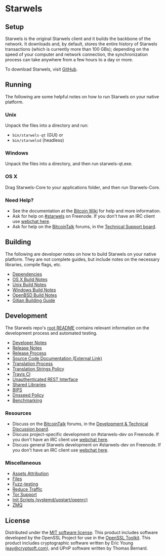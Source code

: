 Starwels
=============

Setup
---------------------
Starwels is the original Starwels client and it builds the backbone of the network. It downloads and, by default, stores the entire history of Starwels transactions (which is currently more than 100 GBs); depending on the speed of your computer and network connection, the synchronization process can take anywhere from a few hours to a day or more.

To download Starwels, visit [GitHub](https://github.com/starwels/starwels/releases).

Running
---------------------
The following are some helpful notes on how to run Starwels on your native platform.

### Unix

Unpack the files into a directory and run:

- `bin/starwels-qt` (GUI) or
- `bin/starwelsd` (headless)

### Windows

Unpack the files into a directory, and then run starwels-qt.exe.

### OS X

Drag Starwels-Core to your applications folder, and then run Starwels-Core.

### Need Help?

* See the documentation at the [Bitcoin Wiki](https://en.bitcoin.it/wiki/Main_Page)
for help and more information.
* Ask for help on [#starwels](http://webchat.freenode.net?channels=bitcoin) on Freenode. If you don't have an IRC client use [webchat here](http://webchat.freenode.net?channels=bitcoin).
* Ask for help on the [BitcoinTalk](https://bitcointalk.org/) forums, in the [Technical Support board](https://bitcointalk.org/index.php?board=4.0).

Building
---------------------
The following are developer notes on how to build Starwels on your native platform. They are not complete guides, but include notes on the necessary libraries, compile flags, etc.

- [Dependencies](dependencies.md)
- [OS X Build Notes](build-osx.md)
- [Unix Build Notes](build-unix.md)
- [Windows Build Notes](build-windows.md)
- [OpenBSD Build Notes](build-openbsd.md)
- [Gitian Building Guide](gitian-building.md)

Development
---------------------
The Starwels repo's [root README](/README.md) contains relevant information on the development process and automated testing.

- [Developer Notes](developer-notes.md)
- [Release Notes](release-notes.md)
- [Release Process](release-process.md)
- [Source Code Documentation (External Link)](https://dev.visucore.com/bitcoin/doxygen/)
- [Translation Process](translation_process.md)
- [Translation Strings Policy](translation_strings_policy.md)
- [Travis CI](travis-ci.md)
- [Unauthenticated REST Interface](REST-interface.md)
- [Shared Libraries](shared-libraries.md)
- [BIPS](bips.md)
- [Dnsseed Policy](dnsseed-policy.md)
- [Benchmarking](benchmarking.md)

### Resources
* Discuss on the [BitcoinTalk](https://bitcointalk.org/) forums, in the [Development & Technical Discussion board](https://bitcointalk.org/index.php?board=6.0).
* Discuss project-specific development on #starwels-dev on Freenode. If you don't have an IRC client use [webchat here](http://discord.gg/M8FJhPh).
* Discuss general Starwels development on #starwels-dev on Freenode. If you don't have an IRC client use [webchat here](http://discord.gg/M8FJhPh).

### Miscellaneous
- [Assets Attribution](assets-attribution.md)
- [Files](files.md)
- [Fuzz-testing](fuzzing.md)
- [Reduce Traffic](reduce-traffic.md)
- [Tor Support](tor.md)
- [Init Scripts (systemd/upstart/openrc)](init.md)
- [ZMQ](zmq.md)

License
---------------------
Distributed under the [MIT software license](/COPYING).
This product includes software developed by the OpenSSL Project for use in the [OpenSSL Toolkit](https://www.openssl.org/). This product includes
cryptographic software written by Eric Young ([eay@cryptsoft.com](mailto:eay@cryptsoft.com)), and UPnP software written by Thomas Bernard.
